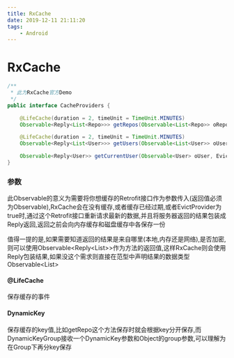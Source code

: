 ```yaml
---
title: RxCache
date: 2019-12-11 21:11:20
tags: 
    - Android
---
```

# RxCache
```java
/**
 * 此为RxCache官方Demo
 */
public interface CacheProviders {

    @LifeCache(duration = 2, timeUnit = TimeUnit.MINUTES)
    Observable<Reply<List<Repo>>> getRepos(Observable<List<Repo>> oRepos, DynamicKey userName, EvictDynamicKey evictDynamicKey);

    @LifeCache(duration = 2, timeUnit = TimeUnit.MINUTES)
    Observable<Reply<List<User>>> getUsers(Observable<List<User>> oUsers, DynamicKey idLastUserQueried, EvictProvider evictProvider);

    Observable<Reply<User>> getCurrentUser(Observable<User> oUser, EvictProvider evictProvider);
}

```

### 参数
此Observable的意义为需要将你想缓存的Retrofit接口作为参数传入(返回值必须为Observable),RxCache会在没有缓存,或者缓存已经过期,或者EvictProvider为true时,通过这个Retrofit接口重新请求最新的数据,并且将服务器返回的结果包装成Reply返回,返回之前会向内存缓存和磁盘缓存中各保存一份

值得一提的是,如果需要知道返回的结果是来自哪里(本地,内存还是网络),是否加密,则可以使用Observable<Reply<List<Repo>>>作为方法的返回值,这样RxCache则会使用Reply包装结果,如果没这个需求则直接在范型中声明结果的数据类型Observable<List<Repo>>

#### @LifeCache
保存缓存的事件

#### DynamicKey
保存缓存的key值,比如getRepo这个方法保存时就会根据key分开保存,而DynamicKeyGroup接收一个DynamicKey参数和Object的group参数,可以理解为在Group下再分key保存
